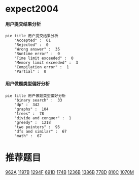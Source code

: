 # expect2004

<!-- tabs:start -->



#### **用户提交结果分析**

```mermaid
pie title 用户提交结果分析
    "Accepted" :  61
    "Rejected" :  0
    "Wrong answer" :  35
    "Runtime error" :  0
    "Time limit exceeded" :  0
    "Memory limit exceeded" :  3
    "Compilation error" :  1
    "Partial" :  0
```

#### **用户做题类型偏好分析**

```mermaid
pie title 用户做题类型偏好分析
    "binary search" :  33
    "dp" :  342
    "graphs" :  104
    "trees" :  78
    "divide and conquer" :  1
    "greedy" :  1218
    "two pointers" :  95
    "dfs and similar" :  67
    "math" :  67
```



<!-- tabs:end -->
# 推荐题目
[962A](https://codeforces.com/contest/962/problem/A)
[1197B](https://codeforces.com/contest/1197/problem/B)
[1294F](https://codeforces.com/contest/1294/problem/F)
[691D](https://codeforces.com/contest/691/problem/D)
[174B](https://codeforces.com/contest/174/problem/B)
[1236B](https://codeforces.com/contest/1236/problem/B)
[1386B](https://codeforces.com/contest/1386/problem/B)
[778D](https://codeforces.com/contest/778/problem/D)
[810C](https://codeforces.com/contest/810/problem/C)
[1070M](https://codeforces.com/contest/1070/problem/M)
